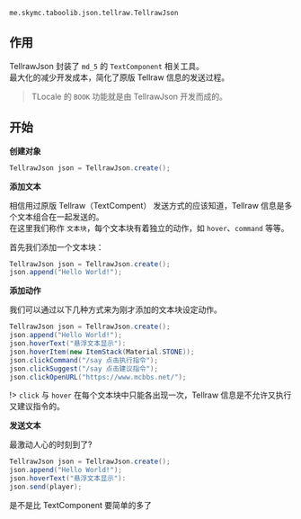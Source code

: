 `me.skymc.taboolib.json.tellraw.TellrawJson`

## 作用

TellrawJson 封装了 `md_5` 的 `TextComponent` 相关工具。  
最大化的减少开发成本，简化了原版 Tellraw 信息的发送过程。

> TLocale 的 `BOOK` 功能就是由 TellrawJson 开发而成的。

## 开始

**创建对象**

```java
TellrawJson json = TellrawJson.create();
```

**添加文本**

相信用过原版 Tellraw（TextCompent） 发送方式的应该知道，Tellraw 信息是多个文本组合在一起发送的。  
在这里我们称作 `文本块`，每个文本块有着独立的动作，如 `hover`、`command` 等等。  

首先我们添加一个文本块：  

```java
TellrawJson json = TellrawJson.create();
json.append("Hello World!");
```

**添加动作**

我们可以通过以下几种方式来为刚才添加的文本块设定动作。  

```java
TellrawJson json = TellrawJson.create();
json.append("Hello World!");
json.hoverText("悬浮文本显示"):
json.hoverItem(new ItemStack(Material.STONE));
json.clickCommand("/say 点击执行指令");
json.clickSuggest("/say 点击建议指令");
json.clickOpenURL("https://www.mcbbs.net/");
```

!> `click` 与 `hover` 在每个文本块中只能各出现一次，Tellraw 信息是不允许又执行又建议指令的。

**发送文本**

最激动人心的时刻到了?  

```java
TellrawJson json = TellrawJson.create();
json.append("Hello World!");
json.hoverText("悬浮文本显示"):
json.send(player);
```

是不是比 TextComponent 要简单的多了
